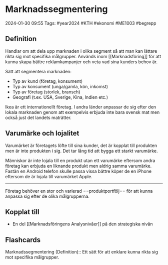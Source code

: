 # Marknadssegmentering

2024-01-30 09:55
Tags: #year2024 #KTH #ekonomi #ME1003 #begrepp

## Definition

Handlar om att dela upp marknaden i olika segment så att man kan lättare rikta sig mot specifika målgrupper. Används inom [[Marknadsföring]] för att kunna skapa bättre reklamkampanjer och veta vad sina kunders behov är.

Sätt att segmentera marknaden:

- Typ av kund (företag, konsument)
- Typ av konsument (unga/gamla, kön, inkomst)
- Typ av företag (storlek, bransch)
- Geografi (t.ex. USA, Sverige, Kina, Indien etc.)

Ikea är ett internationellt företag. I andra länder anpassar de sig efter den lokala marknaden genom att exempelvis erbjuda inte bara svensk mat men också just det landets maträtter.

## Varumärke och lojalitet

Varumärket är företagets löfte till sina kunder, det är kopplat till produkten men är inte produkten i sig. Det tar lång tid att bygga ett starkt varumärke.

Människor är inte lojala till en produkt utan ett varumärke eftersom andra företag kan erbjuda en liknande produkt men aldrig samma varumärke. Fastän en Android telefon skulle passa vissa bättre köper de en iPhone eftersom de är lojala till varumärket Apple.

---

Företag behöver en stor och varierad ==produktportfölj== för att kunna anpassa sig efter de olika målgrupperna.

## Kopplat till

- En del [[Marknadsföringens Analysnivåer]] på den strategiska nivån

## Flashcards

Marknadssegmentering (Definition):: Ett sätt för att enklare kunna rikta sig mot specifika målgrupper.
<!--SR:!2024-02-03,4,270!2024-02-03,4,270-->
